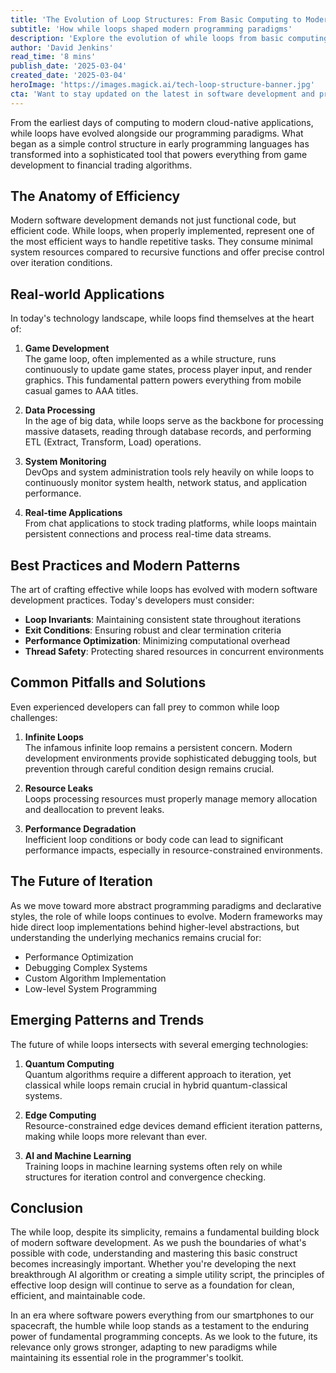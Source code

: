 ```yaml
---
title: 'The Evolution of Loop Structures: From Basic Computing to Modern Software Development'
subtitle: 'How while loops shaped modern programming paradigms'
description: 'Explore the evolution of while loops from basic computing constructs to essential tools in modern software development. Learn how these fundamental structures power everything from game development to AI systems, and why they remain crucial in today's programming landscape.'
author: 'David Jenkins'
read_time: '8 mins'
publish_date: '2025-03-04'
created_date: '2025-03-04'
heroImage: 'https://images.magick.ai/tech-loop-structure-banner.jpg'
cta: 'Want to stay updated on the latest in software development and programming best practices? Follow us on LinkedIn for more insights into the evolving world of technology!'
---
```


From the earliest days of computing to modern cloud-native applications, while loops have evolved alongside our programming paradigms. What began as a simple control structure in early programming languages has transformed into a sophisticated tool that powers everything from game development to financial trading algorithms.

## The Anatomy of Efficiency

Modern software development demands not just functional code, but efficient code. While loops, when properly implemented, represent one of the most efficient ways to handle repetitive tasks. They consume minimal system resources compared to recursive functions and offer precise control over iteration conditions.

## Real-world Applications

In today's technology landscape, while loops find themselves at the heart of:

1. **Game Development**  
   The game loop, often implemented as a while structure, runs continuously to update game states, process player input, and render graphics. This fundamental pattern powers everything from mobile casual games to AAA titles.

2. **Data Processing**  
   In the age of big data, while loops serve as the backbone for processing massive datasets, reading through database records, and performing ETL (Extract, Transform, Load) operations.

3. **System Monitoring**  
   DevOps and system administration tools rely heavily on while loops to continuously monitor system health, network status, and application performance.

4. **Real-time Applications**  
   From chat applications to stock trading platforms, while loops maintain persistent connections and process real-time data streams.

## Best Practices and Modern Patterns

The art of crafting effective while loops has evolved with modern software development practices. Today's developers must consider:

- **Loop Invariants**: Maintaining consistent state throughout iterations
- **Exit Conditions**: Ensuring robust and clear termination criteria
- **Performance Optimization**: Minimizing computational overhead
- **Thread Safety**: Protecting shared resources in concurrent environments

## Common Pitfalls and Solutions

Even experienced developers can fall prey to common while loop challenges:

1. **Infinite Loops**  
   The infamous infinite loop remains a persistent concern. Modern development environments provide sophisticated debugging tools, but prevention through careful condition design remains crucial.

2. **Resource Leaks**  
   Loops processing resources must properly manage memory allocation and deallocation to prevent leaks.

3. **Performance Degradation**  
   Inefficient loop conditions or body code can lead to significant performance impacts, especially in resource-constrained environments.

## The Future of Iteration

As we move toward more abstract programming paradigms and declarative styles, the role of while loops continues to evolve. Modern frameworks may hide direct loop implementations behind higher-level abstractions, but understanding the underlying mechanics remains crucial for:

- Performance Optimization
- Debugging Complex Systems
- Custom Algorithm Implementation
- Low-level System Programming

## Emerging Patterns and Trends

The future of while loops intersects with several emerging technologies:

1. **Quantum Computing**  
   Quantum algorithms require a different approach to iteration, yet classical while loops remain crucial in hybrid quantum-classical systems.

2. **Edge Computing**  
   Resource-constrained edge devices demand efficient iteration patterns, making while loops more relevant than ever.

3. **AI and Machine Learning**  
   Training loops in machine learning systems often rely on while structures for iteration control and convergence checking.

## Conclusion

The while loop, despite its simplicity, remains a fundamental building block of modern software development. As we push the boundaries of what's possible with code, understanding and mastering this basic construct becomes increasingly important. Whether you're developing the next breakthrough AI algorithm or creating a simple utility script, the principles of effective loop design will continue to serve as a foundation for clean, efficient, and maintainable code.

In an era where software powers everything from our smartphones to our spacecraft, the humble while loop stands as a testament to the enduring power of fundamental programming concepts. As we look to the future, its relevance only grows stronger, adapting to new paradigms while maintaining its essential role in the programmer's toolkit.